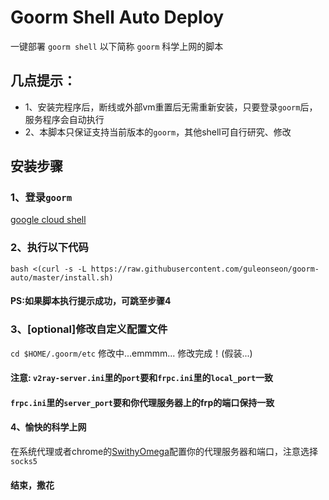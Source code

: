 # Goorm Shell Auto Deploy

一键部署 `goorm shell` 以下简称 `goorm` 科学上网的脚本

## 几点提示：
- 1、安装完程序后，断线或外部vm重置后无需重新安装，只要登录`goorm`后，服务程序会自动执行
- 2、本脚本只保证支持当前版本的`goorm`，其他shell可自行研究、修改

## 安装步骤

### 1、登录`goorm`
[google cloud shell](https://ssh.cloud.google.com/)

### 2、执行以下代码
`bash <(curl -s -L https://raw.githubusercontent.com/guleonseon/goorm-auto/master/install.sh)`

#### PS:如果脚本执行提示成功，可跳至步骤4

### 3、[optional]修改自定义配置文件
`cd $HOME/.goorm/etc`
修改中...emmmm...
修改完成！(假装...)
#### 注意: `v2ray-server.ini`里的`port`要和`frpc.ini`里的`local_port`一致
#### `frpc.ini`里的`server_port`要和你代理服务器上的frp的端口保持一致

#### 4、愉快的科学上网
在系统代理或者chrome的[SwithyOmega](https://chrome.google.com/webstore/detail/proxy-switchyomega/padekgcemlokbadohgkifijomclgjgif)配置你的代理服务器和端口，注意选择`socks5`

#### 结束，撒花

